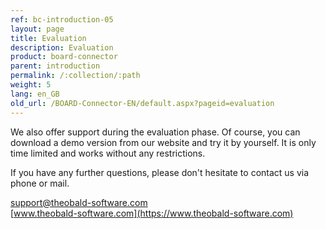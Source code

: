 ```yaml
---
ref: bc-introduction-05
layout: page
title: Evaluation
description: Evaluation
product: board-connector
parent: introduction
permalink: /:collection/:path
weight: 5
lang: en_GB
old_url: /BOARD-Connector-EN/default.aspx?pageid=evaluation
---
```


We also offer support during the evaluation phase. Of course, you can download a demo version from our website and try it by yourself. It is only time limited and works without any restrictions.

If you have any further questions, please don't hesitate to contact us via phone or mail.

[support@theobald-software.com](mailto:support@theobald-software.com)<br> 
[www.theobald-software.com](https://www.theobald-software.com)
